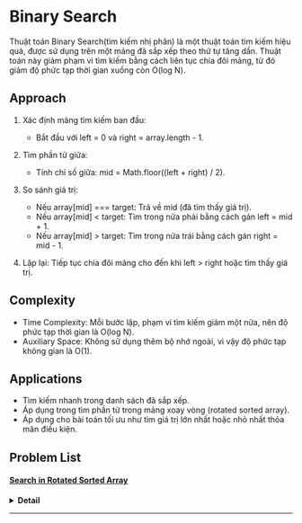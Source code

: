 # Binary Search

Thuật toán Binary Search(tìm kiếm nhị phân) là một thuật toán tìm kiếm hiệu quả, được sử dụng trên một mảng đã sắp xếp
theo thứ tự tăng dần. Thuật toán này giảm phạm vi tìm kiếm bằng cách liên tục chia đôi mảng, từ đó giảm độ phức tạp thời
gian xuống còn O(log N).

## Approach

1. Xác định mảng tìm kiếm ban đầu:
    - Bắt đầu với left = 0 và right = array.length - 1.

2. Tìm phần tử giữa:
    - Tính chỉ số giữa: mid = Math.floor((left + right) / 2).
3. So sánh giá trị:
    - Nếu array[mid] === target: Trả về mid (đã tìm thấy giá trị).
    - Nếu array[mid] < target: Tìm trong nửa phải bằng cách gán left = mid + 1.
    - Nếu array[mid] > target: Tìm trong nửa trái bằng cách gán right = mid - 1.
4. Lặp lại: Tiếp tục chia đôi mảng cho đến khi left > right hoặc tìm thấy giá trị.

## Complexity

- Time Complexity: Mỗi bước lặp, phạm vi tìm kiếm giảm một nửa, nên độ phức tạp thời gian là O(log N).
- Auxiliary Space: Không sử dụng thêm bộ nhớ ngoài, vì vậy độ phức tạp không gian là O(1).

## Applications

- Tìm kiếm nhanh trong danh sách đã sắp xếp.
- Áp dụng trong tìm phần tử trong mảng xoay vòng (rotated sorted array).
- Áp dụng cho bài toán tối ưu như tìm giá trị lớn nhất hoặc nhỏ nhất thỏa mãn điều kiện.

## Problem List

#### [Search in Rotated Sorted Array](https://github.com/bangsite/algorithms-master/blob/main/search/binary-search/search-in-rotated-sorted-array.js)

<details><summary><b>Detail</b></summary>
<p>
There is an integer array nums sorted in ascending order (with distinct values).
Prior to being passed to your function, nums is possibly rotated at an unknown pivot index k (1 <= k < nums.length) such that the resulting array is [nums[k], nums[k+1], ..., nums[n-1], nums[0], nums[1], ..., nums[k-1]] (0-indexed). For example, [0,1,2,4,5,6,7] might be rotated at pivot index 3 and become [4,5,6,7,0,1,2].

Given the array nums after the possible rotation and an integer target, return the index of target if it is in nums, or
-1 if it is not in nums.

You must write an algorithm with O(log n) runtime complexity.
</p>
</details>

---
